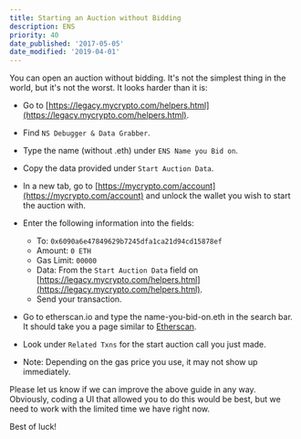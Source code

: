 ```yaml
---
title: Starting an Auction without Bidding
description: ENS
priority: 40
date_published: '2017-05-05'
date_modified: '2019-04-01'
---
```


You can open an auction without bidding. It's not the simplest thing in the world, but it's not the worst. It looks harder than it is:

* Go to [https://legacy.mycrypto.com/helpers.html](https://legacy.mycrypto.com/helpers.html).

* Find `NS Debugger & Data Grabber`.

* Type the name (without .eth) under `ENS Name you Bid on`.

* Copy the data provided under `Start Auction Data`.

* In a new tab, go to [https://mycrypto.com/account](https://mycrypto.com/account) and unlock the wallet you wish to start the auction with.

* Enter the following information into the fields:
  * To: `0x6090a6e47849629b7245dfa1ca21d94cd15878ef`
  * Amount: `0 ETH`
  * Gas Limit: `00000`
  * Data: From the `Start Auction Data` field on [https://legacy.mycrypto.com/helpers.html](https://legacy.mycrypto.com/helpers.html).
  * Send your transaction.

* Go to etherscan.io and type the name-you-bid-on.eth in the search bar. It should take you a page similar to [Etherscan](https://etherscan.io/enslookup?q=yourname.eth).

* Look under `Related Txns` for the start auction call you just made.

* Note: Depending on the gas price you use, it may not show up immediately.

Please let us know if we can improve the above guide in any way. Obviously, coding a UI that allowed you to do this would be best, but we need to work with the limited time we have right now.

Best of luck!
